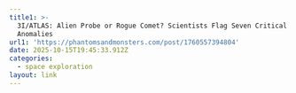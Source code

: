 ```yaml
---
title1: >-
  3I/ATLAS: Alien Probe or Rogue Comet? Scientists Flag Seven Critical
  Anomalies 
url1: 'https://phantomsandmonsters.com/post/1760557394804'
date: 2025-10-15T19:45:33.912Z
categories:
  - space exploration
layout: link
---
```


